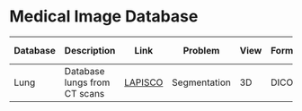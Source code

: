 # Medical Image Database

| Database |  Description  |  Link | Problem | View | Format | Ground truth | Acess |
|---|---|---|---|---|---|---|---|
| Lung | Database lungs from CT scans | [LAPISCO](http://lapisco.ifce.edu.br/?page_id=131) | Segmentation | 3D | DICOM | Yes | Free |



